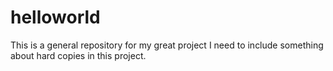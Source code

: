 # helloworld
This is a general repository for my great project
I need to include something about hard copies in this project.
